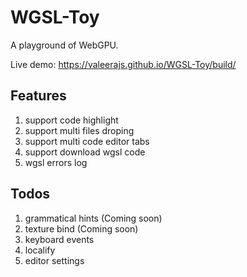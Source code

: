 # WGSL-Toy

A playground of WebGPU.

Live demo: https://valeerajs.github.io/WGSL-Toy/build/

## Features

1. support code highlight
2. support multi files droping
3. support multi code editor tabs
4. support download wgsl code
5. wgsl errors log

## Todos

1. grammatical hints (Coming soon)
2. texture bind (Coming soon)
3. keyboard events
4. localify
5. editor settings
